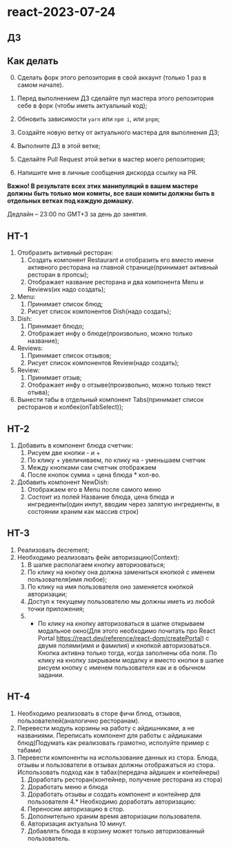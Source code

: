 # react-2023-07-24

## ДЗ

## Как делать

0. Сделать форк этого репозитория в свой аккаунт (только 1 раз в самом начале).

1. Перед выполнением ДЗ сделайте пул мастера этого репозитория себе в форк (чтобы иметь актуальный код);
2. Обновить зависимости `yarn` или `npm i`, или `pnpm`;
3. Создайте новую ветку от актуального мастера для выполнения ДЗ;
4. Выполните ДЗ в этой ветке;
5. Сделайте Pull Request этой ветки в мастер моего репозитория;
6. Напишите мне в личные сообщения дискорда ссылку на PR.

**Важно! В результате всех этих манипуляций в вашем мастере должны быть только мои комиты, все ваши комиты должны быть в отдельных ветках под каждую домашку.**

Дедлайн – 23:00 по GMT+3 за день до занятия.

## HT-1

1. Отобразить активный ресторан:
    1. Создать компонент Restaurant и отобразить его вместо имени активного ресторана на главной странице(принимает активный ресторан в пропсы);
    1. Отображает название ресторана и два компонента Menu и Reviews(их надо создать);
1. Menu:
    1. Принимает список блюд;
    1. Рисует список компонентов Dish(надо создать);
1. Dish:
    1. Принимает блюдо;
    1. Отображает инфу о блюде(произвольно, можно только название);
1. Reviews:
    1. Принимает список отзывов;
    1. Рисует список компонентов Review(надо создать);
1. Review:
    1. Принимает отзыв;
    1. Отображает инфу о отзыве(произвольно, можно только текст отыва);
1. Вынести табы в отдельный компонент Tabs(принимает список ресторанов и колбек(onTabSelect));

## HT-2

1. Добавить в компонент блюда счетчик:
    1. Рисуем две кнопки - и +
    1. По клику + увеличиваем, по клику на - уменьшаем счетчик
    1. Между кнопками сам счетчик отображаем
    1. После кнопок сумма = цена блюда * кол-во.
2. Добавить компонент NewDish:
    1. Отображаем его в Menu после самого меню
    2. Состоит из полей Название блюда, цена блюда и ингредиенты(один инпут, вводим через запятую ингредиенты, в состоянии храним как массив строк)

## HT-3

1. Реализовать decrement;
2. Необходимо реализовать фейк авторизацию(Context):
    1. В шапке располагаем кнопку авторизоваться;
    1. По клику на кнопку она должна замениться кнопкой с именем пользователя(имя любое);
    1. По клику на имя пользователя оно заменяется кнопкой авторизации;
    1. Доступ к текущему пользователю мы должны иметь из любой точки приложения;
    1. * По клику на кнопку авторизоваться в шапке открываем модальное окно(Для этого необходимо почитать про React Portal https://react.dev/reference/react-dom/createPortal) с двумя полями(имя и фамилия) и кнопкой авторизоваться. Кнопка активна только тогда, когда заполнены оба поля. По клику на кнопку закрываем модалку и вместо кнопки в шапке рисуем кнопку с именем пользователя как и в обычном задании.


## HT-4

1. Необходимо реализовать в сторе фичи блюд, отзывов, пользователей(аналогично ресторанам).
2. Перевести модуль корзины на работу с айдишниками, а не названиями. Переписать компонент для работы с айдишками блюд(Подумать как реализовать грамотно, исполуйте пример с табами)
3. Перевести компоненты на использование данных из стора. Блюда, отзывы и пользователи в отзывах должны отображаться из стора. Использовать подход как в табах(передача айдишек и контейнеры)
    1. Доработать ресторан(контейнер, получение ресторана из стора)
    2. Доработать меню и блюда
    3. Доработать отзывы и создать компонент и контейнер для пользователя
4.* Необходимо доработать авторизацию:
    1. Переносим авторизацию в стор.
    2. Дополнительно храним время авторизации пользователя.
    3. Авторизация актуальна 10 минут.
    4. Добавлять блюда в корзину может только авторизованный пользователь.